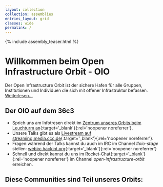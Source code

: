 ```yaml
---
layout: collection
collection: assemblies
entries_layout: grid
classes: wide
permalink: /
---
```

{% include assembly_teaser.html %}


Willkommen beim Open Infrastructure Orbit - OIO
=========================================

Der Open Infrastructure Orbit ist der sichere Hafen für alle Gruppen, Institutionen und Individuen die sich mit offener Infrastruktur befassen. [Weiterlesen...](/about)

Der OIO auf dem 36c3 
---------

* Sprich uns am Infotresen direkt im [Zentrum unseres Orbits beim Leuchturm an](https://36c3.c3nav.de/l/oio/){:target='_blank'}{:rel='noopener noreferrer'}.
* Unsere Talks gibt es als [Livestream auf streaming.media.ccc.de](https://streaming.media.ccc.de/36c3/oio){:target='_blank'}{:rel='noopener noreferrer'}.
* Fragen während der Talks kannst du auch im IRC im Channel _#oio-stage_ stellen: [webirc.hackint.org](https://webirc.hackint.org/#irc://irc.hackint.org/#oio-stage){:target='_blank'}{:rel='noopener noreferrer'}
* Schnell und direkt kannst du uns  im [Rocket-Chat](https://rocket.events.ccc.de/channel/open-infrastructure-orbit){:target='_blank'}{:rel='noopener noreferrer'} im Channel _open-infrastructure-orbit_ erreichen.


Diese Communities sind Teil unseres Orbits:
--------
